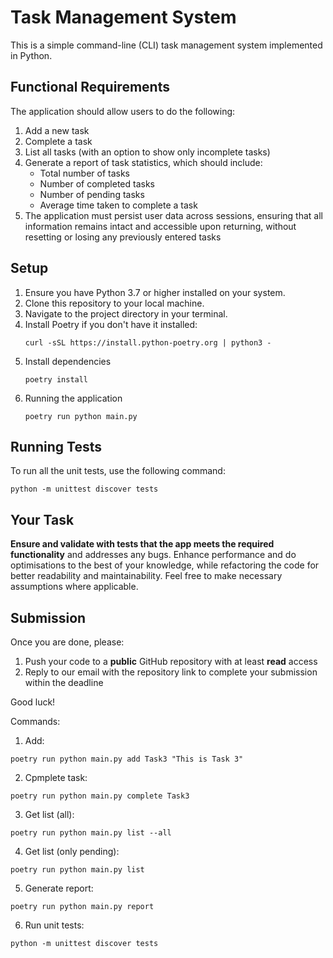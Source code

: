 # Task Management System

This is a simple command-line (CLI) task management system implemented in Python.

## Functional Requirements

The application should allow users to do the following:

1. Add a new task
2. Complete a task
3. List all tasks (with an option to show only incomplete tasks)
4. Generate a report of task statistics, which should include:
   - Total number of tasks
   - Number of completed tasks
   - Number of pending tasks
   - Average time taken to complete a task
5. The application must persist user data across sessions, ensuring that all information remains intact and accessible upon returning, without resetting or losing any previously entered tasks

## Setup

1. Ensure you have Python 3.7 or higher installed on your system.
2. Clone this repository to your local machine.
3. Navigate to the project directory in your terminal.
4. Install Poetry if you don't have it installed:
    ```
    curl -sSL https://install.python-poetry.org | python3 -
    ```
5. Install dependencies
    ```
    poetry install
    ```
6.  Running the application
    ```
    poetry run python main.py
    ```

## Running Tests

To run all the unit tests, use the following command:

```
python -m unittest discover tests
```

## Your Task

**Ensure and validate with tests that the app meets the required functionality** and addresses any bugs. Enhance performance and do optimisations to the best of your knowledge, while refactoring the code for better readability and maintainability. Feel free to make necessary assumptions where applicable.

## Submission

Once you are done, please:

1. Push your code to a **public** GitHub repository with at least **read** access
2. Reply to our email with the repository link to complete your submission within the deadline

Good luck!


Commands:
1. Add: 
```
poetry run python main.py add Task3 "This is Task 3"
```
2. Cpmplete task: 
```
poetry run python main.py complete Task3
```
3. Get list (all): 
```
poetry run python main.py list --all
```
4. Get list (only pending): 
```
poetry run python main.py list
```
5. Generate report: 
```
poetry run python main.py report
```
6. Run unit tests:
```
python -m unittest discover tests
```